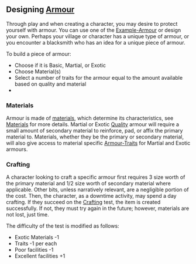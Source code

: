 ## Designing [Armour](Armour)
Through play and when creating a character, you may desire to protect yourself with armour. You can use one of the [Example-Armour](Example-Armour) or design your own. Perhaps your village or character has a unique type of armour, or you encounter a blacksmith who has an idea for a unique piece of armour. 

To build a piece of armour:
- Choose if it is Basic, Martial, or Exotic
- Choose Material(s)
- Select a number of traits for the armour equal to the amount available based on quality and material
- 
### Materials
Armour is made of [materials](materials), which determine its characteristics, see [Materials](Armour#Materials) for more details. Martial or Exotic [Quality](Armour#Quality) armour will require a small amount of secondary material to reinforce, pad, or affix the primary material to. Materials, whether they be the primary or secondary material, will also give access to material specific [Armour-Traits](Armour-Traits) for Martial and Exotic armours.
 
### Crafting
A character looking to craft a specific armour first requires 3 size worth of the primary material and 1/2 size worth of secondary material where applicable. Other bits, unless narratively relevant, are a negligible portion of the cost. Then, the character, as a downtime activity, may spend a day crafting. If they succeed on the [Crafting](Crafting) test, the item is created successfully. If not, they must try again in the future; however, materials are not lost, just time. 

The difficulty of the test is modified as follows:

* Exotic Materials -1
* Traits -1 per each
* Poor facilities -1
* Excellent facilities +1